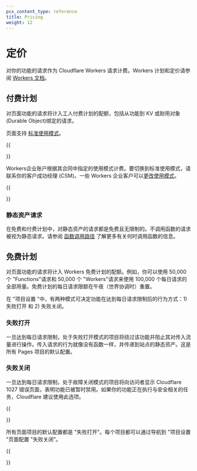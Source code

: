 ```yaml
---
pcx_content_type: reference
title: Pricing
weight: 12
---
```


# 定价

对你的功能的请求作为 Cloudflare Workers 请求计费。Workers 计划和定价请参阅 [Workers 文档](/workers/platform/pricing/)。

## 付费计划

对页面功能的请求将计入工人付费计划的配额，包括从功能到 KV 或耐用对象(Durable Object)绑定的请求。

页面支持 [标准使用模式](/workers/platform/pricing/#example-pricing-standard-usage-model)。

{{<Aside type="note">}}

Workers企业账户根据其合同中指定的使用模式计费。要切换到标准使用模式，请联系你的客户成功经理 (CSM)。一些 Workers 企业客户可以[更改使用模式](/workers/platform/pricing/#how-to-switch-usage-models)。

{{</Aside>}}

### 静态资产请求

在免费和付费计划中，对静态资产的请求都是免费且无限制的。不调用函数的请求被视为静态请求。请参阅 [函数调用路径](/pages/functions/routing/#functions-invocation-routes) 了解更多有关何时调用函数的信息。

## 免费计划

对页面功能的请求将计入 Workers 免费计划的配额。例如，你可以使用 50,000 个 "Functions"请求和 50,000 个 "Workers"请求来使用 100,000 个每日请求的全部用量。免费计划的每日请求限额在午夜（世界协调时）重置。

在 "项目设置 "中，有两种模式可决定功能在达到每日请求限制后的行为方式：1) 失败打开 和 2) 失败关闭。

### 失败打开

一旦达到每日请求限制，处于失败打开模式的项目将绕过该功能并阻止其对传入流量进行操作。传入请求的行为就像没有函数一样，并传递到站点的静态资产。这是所有 Pages 项目的默认配置。

### 失败关闭

一旦达到每日请求限制，处于故障关闭模式的项目将向访问者显示 Cloudflare 1027 错误页面，表明功能已被暂时禁用。如果你的功能正在执行与安全相关的任务，Cloudflare 建议使用此选项。

{{<Aside type="note">}}

所有页面项目的默认配置都是 "失败打开"。每个项目都可以通过导航到 "项目设置 "页面配置 "失败关闭"。

{{</Aside>}}